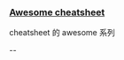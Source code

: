 ### [Awesome cheatsheet](https://github.com/detailyang/awesome-cheatsheet)

cheatsheet 的 awesome 系列

--

